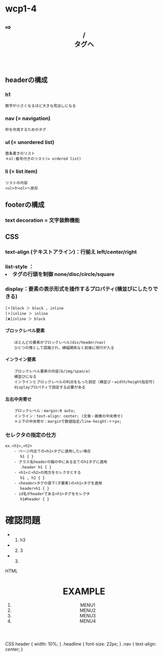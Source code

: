 # wcp1-4
## <div class="header/footer"> ⇨ <header>/<footer>タグへ

## headerの構成
### h1
	数字が小さくなるほど大きな見出しになる
### nav (= navigation)
	枠を作成するためのタグ
### ul (= unordered list)
	箇条書きのリスト
	＊ol:番号付きのリスト(= ordered list)
### li (= list item)
	リストの内容
	<ul>か<ol>へ依存

## footerの構成
### text decoration = 文字装飾機能

## CSS
### text-align (テキストアライン)：行揃え left/center/right

### list-style ：<li>タグの行頭を制御 none/disc/circle/square

### display：要素の表示形式を操作するプロパティ(横並びにしたりできる)
	[⚪︎]block ＞ block , inline
	[⚪︎]inline ＞ inline
	[❌]inline ＞ block
#### ブロックレベル要素
		ほとんどの要素がブロックレベル(div/header/nav)
		ひとつの塊として認識され、横幅関係なく前後に改行が入る
#### インライン要素
		ブロックレベル要素の内容(b/img/span/a)
		横並びになる
		インラインとブロックレベルの利点をもった設定（横並び・width/height指定可)
		displayプロパティで設定する必要がある
#### 左右中央寄せ
		ブロックレベル：margin:0 auto;
		インライン：text-align: center; (文章・画像の中央寄せ)
		＊上下の中央寄せ：marginで数値指定/line-height:⚪︎⚪︎px;

### セレクタの指定の仕方
	ex.<h1>,<h2>
		- ページ内全ての<h1>タグに適用したい場合
		　 h1 { }
		- クラス名headerの箱の中にある全てのh1タグに適用
		　 .header h1 { }
		- <h1>と<h2>の両方をセレクタとする
		　 h1 , h2 { }
		- <header>タグの直下(子要素)の<h1>タグを適用
		　 header>h1 { }
		- id名がheaderである<h1>タグをセレクタ
		　 h1#header { }

# 確認問題
- 1. h3
- 2. 3
- 3. 
HTML
<header>
		<h1 class="headline"> EXAMPLE</h1>
		<nav class="nav">
			<ol class="list">
				<li class="list-item"> MENU1</li>
				<li class="list-item"> MENU2</li>
				<li class="list-item"> MENU3</li>
				<li class="list-item"> MENU4</li>
			</ol>
		</nav>
</header>
CSS
header {
	width: 10%;
}
.headline {
	font-size: 22px;
}
.nav {
	text-align: center;
}